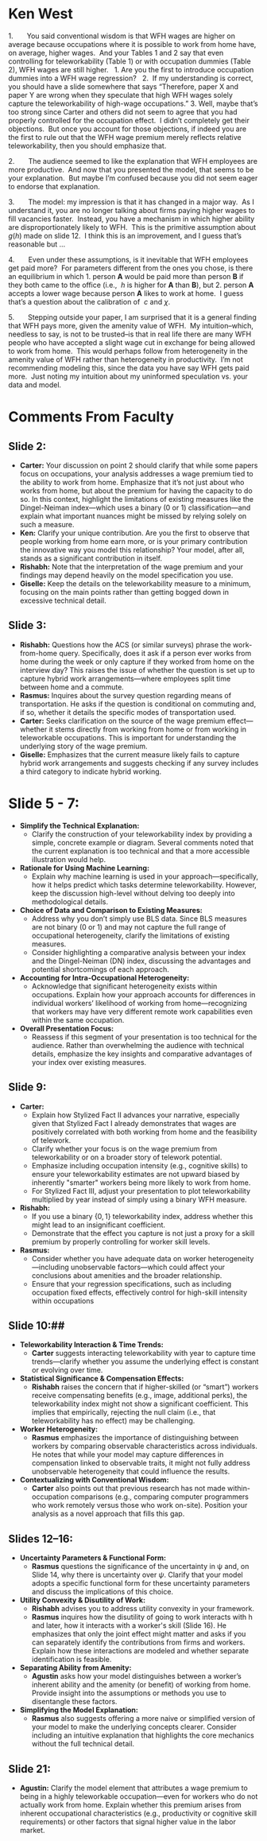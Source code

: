 # Ken West

1.       You said conventional wisdom is that WFH wages are higher on average because occupations where it is possible to work from home have, on average, higher wages.  And your Tables 1 and 2 say that even controlling for teleworkability (Table 1) or with occupation dummies (Table 2), WFH wages are still higher.  
	1. Are you the first to introduce occupation dummies into a WFH wage regression?  
	2.  If my understanding is correct, you should have a slide somewhere that says “Therefore, paper X and paper Y are wrong when they speculate that high WFH wages solely capture the teleworkability of high-wage occupations.”
	3. Well, maybe that’s too strong since Carter and others did not seem to agree that you had properly controlled for the occupation effect.  I didn’t completely get their objections.  But once you account for those objections, if indeed you are the first to rule out that the WFH wage premium merely reflects relative teleworkability, then you should emphasize that.

2.       The audience seemed to like the explanation that WFH employees are more productive.  And now that you presented the model, that seems to be your explanation.  But maybe I’m confused because you did not seem eager to endorse that explanation.  

3.       The model: my impression is that it has changed in a major way.  As I understand it, you are no longer talking about firms paying higher wages to fill vacancies faster.  Instead, you have a mechanism in which higher ability are disproportionately likely to WFH.  This is the primitive assumption about $g(h)$ made on slide 12.  I think this is an improvement, and I guess that’s reasonable but ...

4.       Even under these assumptions, is it inevitable that WFH employees get paid more?  For parameters different from the ones you chose, is there an equilibrium in which
	1. person **A** would be paid more than person **B** if they both came to the office (i.e.,  $h$ is higher for **A** than **B**), but
	2. person **A** accepts a lower wage because person **A** likes to work at home.  I guess that’s a question about the calibration of  $c$ and $\chi$.

5.       Stepping outside your paper, I am surprised that it is a general finding that WFH pays more, given the amenity value of WFH.  My intuition–which, needless to say, is not to be trusted–is that in real life there are many WFH people who have accepted a slight wage cut in exchange for being allowed to work from home.  This would perhaps follow from heterogeneity in the amenity value of WFH rather than heterogeneity in productivity.  I’m not recommending modeling this, since the data you have say WFH gets paid more.  Just noting my intuition about my uninformed speculation vs. your data and model.

# Comments From Faculty

## Slide 2:
- **Carter:** Your discussion on point 2 should clarify that while some papers focus on occupations, your analysis addresses a wage premium tied to the ability to work from home. Emphasize that it’s not just about who works from home, but about the premium for having the capacity to do so. In this context, highlight the limitations of existing measures like the Dingel-Neiman index—which uses a binary (0 or 1) classification—and explain what important nuances might be missed by relying solely on such a measure.
- **Ken:** Clarify your unique contribution. Are you the first to observe that people working from home earn more, or is your primary contribution the innovative way you model this relationship? Your model, after all, stands as a significant contribution in itself.
- **Rishabh:** Note that the interpretation of the wage premium and your findings may depend heavily on the model specification you use.
- **Giselle:** Keep the details on the teleworkability measure to a minimum, focusing on the main points rather than getting bogged down in excessive technical detail.

## Slide 3:
- **Rishabh:** Questions how the ACS (or similar surveys) phrase the work-from-home query. Specifically, does it ask if a person ever works from home during the week or only capture if they worked from home on the interview day? This raises the issue of whether the question is set up to capture hybrid work arrangements—where employees split time between home and a commute.
- **Rasmus:** Inquires about the survey question regarding means of transportation. He asks if the question is conditional on commuting and, if so, whether it details the specific modes of transportation used.
- **Carter:** Seeks clarification on the source of the wage premium effect—whether it stems directly from working from home or from working in teleworkable occupations. This is important for understanding the underlying story of the wage premium.
- **Giselle:** Emphasizes that the current measure likely fails to capture hybrid work arrangements and suggests checking if any survey includes a third category to indicate hybrid working.

# Slide 5 - 7:
- **Simplify the Technical Explanation:**
    - Clarify the construction of your teleworkability index by providing a simple, concrete example or diagram. Several comments noted that the current explanation is too technical and that a more accessible illustration would help.
- **Rationale for Using Machine Learning:**
    - Explain why machine learning is used in your approach—specifically, how it helps predict which tasks determine teleworkability. However, keep the discussion high-level without delving too deeply into methodological details.
- **Choice of Data and Comparison to Existing Measures:**
    - Address why you don’t simply use BLS data. Since BLS measures are not binary (0 or 1) and may not capture the full range of occupational heterogeneity, clarify the limitations of existing measures.
    - Consider highlighting a comparative analysis between your index and the Dingel-Neiman (DN) index, discussing the advantages and potential shortcomings of each approach.
- **Accounting for Intra-Occupational Heterogeneity:**
    - Acknowledge that significant heterogeneity exists within occupations. Explain how your approach accounts for differences in individual workers’ likelihood of working from home—recognizing that workers may have very different remote work capabilities even within the same occupation.
- **Overall Presentation Focus:**
    - Reassess if this segment of your presentation is too technical for the audience. Rather than overwhelming the audience with technical details, emphasize the key insights and comparative advantages of your index over existing measures.

## Slide 9:
- **Carter:**
    - Explain how Stylized Fact II advances your narrative, especially given that Stylized Fact I already demonstrates that wages are positively correlated with both working from home and the feasibility of telework.
    - Clarify whether your focus is on the wage premium from teleworkability or on a broader story of telework potential.
    - Emphasize including occupation intensity (e.g., cognitive skills) to ensure your teleworkability estimates are not upward biased by inherently "smarter" workers being more likely to work from home.
    - For Stylized Fact III, adjust your presentation to plot teleworkability multiplied by year instead of simply using a binary WFH measure.
- **Rishabh:**
    - If you use a binary $\{0,1\}$ teleworkability index, address whether this might lead to an insignificant coefficient.
    - Demonstrate that the effect you capture is not just a proxy for a skill premium by properly controlling for worker skill levels.
- **Rasmus:**
    - Consider whether you have adequate data on worker heterogeneity—including unobservable factors—which could affect your conclusions about amenities and the broader relationship.
    - Ensure that your regression specifications, such as including occupation fixed effects, effectively control for high-skill intensity within occupations

## Slide 10:##
- **Teleworkability Interaction & Time Trends:**
    - **Carter** suggests interacting teleworkability with year to capture time trends—clarify whether you assume the underlying effect is constant or evolving over time.
- **Statistical Significance & Compensation Effects:**
    - **Rishabh** raises the concern that if higher-skilled (or “smart”) workers receive compensating benefits (e.g., image, additional perks), the teleworkability index might not show a significant coefficient. This implies that empirically, rejecting the null claim (i.e., that teleworkability has no effect) may be challenging.
- **Worker Heterogeneity:**
    - **Rasmus** emphasizes the importance of distinguishing between workers by comparing observable characteristics across individuals. He notes that while your model may capture differences in compensation linked to observable traits, it might not fully address unobservable heterogeneity that could influence the results.
- **Contextualizing with Conventional Wisdom:**
    - **Carter** also points out that previous research has not made within-occupation comparisons (e.g., comparing computer programmers who work remotely versus those who work on-site). Position your analysis as a novel approach that fills this gap.
    
## Slides 12–16:
- **Uncertainty Parameters & Functional Form:**
    - **Rasmus** questions the significance of the uncertainty in ψ and, on Slide 14, why there is uncertainty over $\psi$. Clarify that your model adopts a specific functional form for these uncertainty parameters and discuss the implications of this choice.
- **Utility Convexity & Disutility of Work:**
    - **Rishabh** advises you to address utility convexity in your framework.
    - **Rasmus** inquires how the disutility of going to work interacts with h and later, how it interacts with a worker's skill (Slide 16). He emphasizes that only the joint effect might matter and asks if you can separately identify the contributions from firms and workers. Explain how these interactions are modeled and whether separate identification is feasible.
- **Separating Ability from Amenity:**
    - **Agustin** asks how your model distinguishes between a worker’s inherent ability and the amenity (or benefit) of working from home. Provide insight into the assumptions or methods you use to disentangle these factors.
- **Simplifying the Model Explanation:**
    - **Rasmus** also suggests offering a more naive or simplified version of your model to make the underlying concepts clearer. Consider including an intuitive explanation that highlights the core mechanics without the full technical detail.

## Slide 21:
- **Agustin:** Clarify the model element that attributes a wage premium to being in a highly teleworkable occupation—even for workers who do not actually work from home. Explain whether this premium arises from inherent occupational characteristics (e.g., productivity or cognitive skill requirements) or other factors that signal higher value in the labor market.